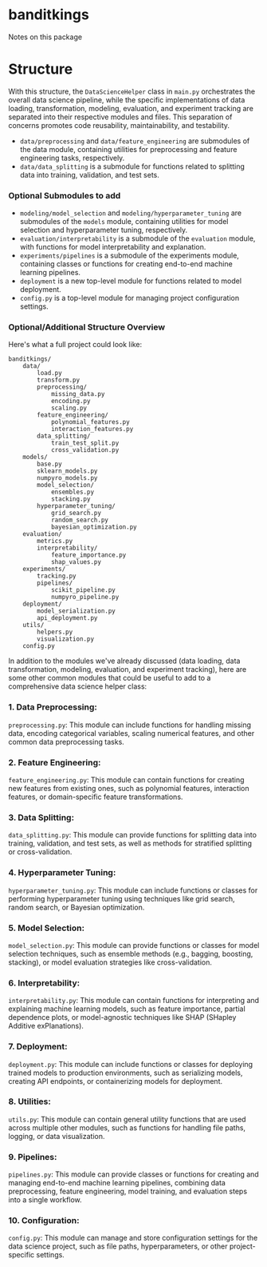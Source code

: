 # banditkings

Notes on this package

# Structure

With this structure, the `DataScienceHelper` class in `main.py` orchestrates the overall data science pipeline, while the specific implementations of data loading, transformation, modeling, evaluation, and experiment tracking are separated into their respective modules and files. This separation of concerns promotes code reusability, maintainability, and testability.

* `data/preprocessing` and `data/feature_engineering` are submodules of the data module, containing utilities for preprocessing and feature engineering tasks, respectively.
* `data/data_splitting` is a submodule for functions related to splitting data into training, validation, and test sets.

### Optional Submodules to add

* `modeling/model_selection` and `modeling/hyperparameter_tuning` are submodules of the `models` module, containing utilities for model selection and hyperparameter tuning, respectively.
* `evaluation/interpretability` is a submodule of the `evaluation` module, with functions for model interpretability and explanation.
* `experiments/pipelines` is a submodule of the experiments module, containing classes or functions for creating end-to-end machine learning pipelines.
* `deployment` is a new top-level module for functions related to model deployment.
* `config.py` is a top-level module for managing project configuration settings.

### Optional/Additional Structure Overview

Here's what a full project could look like:

```
banditkings/
    data/
        load.py
        transform.py
        preprocessing/
            missing_data.py
            encoding.py
            scaling.py
        feature_engineering/
            polynomial_features.py
            interaction_features.py
        data_splitting/
            train_test_split.py
            cross_validation.py
    models/
        base.py
        sklearn_models.py
        numpyro_models.py
        model_selection/
            ensembles.py
            stacking.py
        hyperparameter_tuning/
            grid_search.py
            random_search.py
            bayesian_optimization.py
    evaluation/
        metrics.py
        interpretability/
            feature_importance.py
            shap_values.py
    experiments/
        tracking.py
        pipelines/
            scikit_pipeline.py
            numpyro_pipeline.py
    deployment/
        model_serialization.py
        api_deployment.py
    utils/
        helpers.py
        visualization.py
    config.py
```


In addition to the modules we've already discussed (data loading, data transformation, modeling, evaluation, and experiment tracking), here are some other common modules that could be useful to add to a comprehensive data science helper class:

### 1. Data Preprocessing:

`preprocessing.py`: This module can include functions for handling missing data, encoding categorical variables, scaling numerical features, and other common data preprocessing tasks.


### 2. Feature Engineering:

`feature_engineering.py`: This module can contain functions for creating new features from existing ones, such as polynomial features, interaction features, or domain-specific feature transformations.


### 3. Data Splitting:

`data_splitting.py`: This module can provide functions for splitting data into training, validation, and test sets, as well as methods for stratified splitting or cross-validation.


### 4. Hyperparameter Tuning:

`hyperparameter_tuning.py`: This module can include functions or classes for performing hyperparameter tuning using techniques like grid search, random search, or Bayesian optimization.


### 5. Model Selection:

`model_selection.py`: This module can provide functions or classes for model selection techniques, such as ensemble methods (e.g., bagging, boosting, stacking), or model evaluation strategies like cross-validation.


### 6. Interpretability:

`interpretability.py`: This module can contain functions for interpreting and explaining machine learning models, such as feature importance, partial dependence plots, or model-agnostic techniques like SHAP (SHapley Additive exPlanations).


### 7. Deployment:

`deployment.py`: This module can include functions or classes for deploying trained models to production environments, such as serializing models, creating API endpoints, or containerizing models for deployment.


### 8. Utilities:

`utils.py`: This module can contain general utility functions that are used across multiple other modules, such as functions for handling file paths, logging, or data visualization.


### 9. Pipelines:

`pipelines.py`: This module can provide classes or functions for creating and managing end-to-end machine learning pipelines, combining data preprocessing, feature engineering, model training, and evaluation steps into a single workflow.


### 10. Configuration:

`config.py`: This module can manage and store configuration settings for the data science project, such as file paths, hyperparameters, or other project-specific settings.